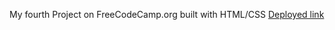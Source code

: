 My fourth Project on FreeCodeCamp.org built with HTML/CSS
[Deployed link](https://kanyshaiosmonova.github.io/FreeCodeCamp-Finished-Projects/Registration-Form/index.html)